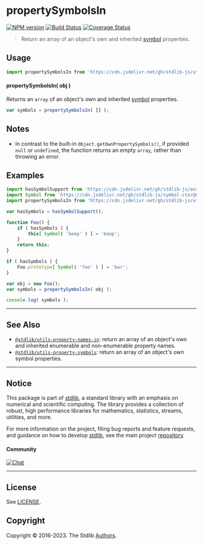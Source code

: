 <!--

@license Apache-2.0

Copyright (c) 2018 The Stdlib Authors.

Licensed under the Apache License, Version 2.0 (the "License");
you may not use this file except in compliance with the License.
You may obtain a copy of the License at

   http://www.apache.org/licenses/LICENSE-2.0

Unless required by applicable law or agreed to in writing, software
distributed under the License is distributed on an "AS IS" BASIS,
WITHOUT WARRANTIES OR CONDITIONS OF ANY KIND, either express or implied.
See the License for the specific language governing permissions and
limitations under the License.

-->

# propertySymbolsIn

[![NPM version][npm-image]][npm-url] [![Build Status][test-image]][test-url] [![Coverage Status][coverage-image]][coverage-url] <!-- [![dependencies][dependencies-image]][dependencies-url] -->

> Return an array of an object's own and inherited [symbol][@stdlib/symbol/ctor] properties.



<section class="usage">

## Usage

```javascript
import propertySymbolsIn from 'https://cdn.jsdelivr.net/gh/stdlib-js/utils-property-symbols-in@deno/mod.js';
```

#### propertySymbolsIn( obj )

Returns an `array` of an object's own and inherited [symbol][@stdlib/symbol/ctor] properties.

```javascript
var symbols = propertySymbolsIn( [] );
```

</section>

<!-- /.usage -->

<section class="notes">

## Notes

-   In contrast to the built-in `Object.getOwnPropertySymbols()`, if provided `null` or `undefined`, the function returns an empty `array`, rather than throwing an error.

</section>

<!-- /.notes -->

<section class="examples">

## Examples

<!-- eslint no-undef: "error" -->

```javascript
import hasSymbolSupport from 'https://cdn.jsdelivr.net/gh/stdlib-js/assert-has-symbol-support@deno/mod.js';
import Symbol from 'https://cdn.jsdelivr.net/gh/stdlib-js/symbol-ctor@deno/mod.js';
import propertySymbolsIn from 'https://cdn.jsdelivr.net/gh/stdlib-js/utils-property-symbols-in@deno/mod.js';

var hasSymbols = hasSymbolSupport();

function Foo() {
    if ( hasSymbols ) {
        this[ Symbol( 'beep' ) ] = 'boop';
    }
    return this;
}

if ( hasSymbols ) {
    Foo.prototype[ Symbol( 'foo' ) ] = 'bar';
}

var obj = new Foo();
var symbols = propertySymbolsIn( obj );

console.log( symbols );
```

</section>

<!-- /.examples -->

<!-- Section for related `stdlib` packages. Do not manually edit this section, as it is automatically populated. -->

<section class="related">

* * *

## See Also

-   <span class="package-name">[`@stdlib/utils-property-names-in`][@stdlib/utils/property-names-in]</span><span class="delimiter">: </span><span class="description">return an array of an object's own and inherited enumerable and non-enumerable property names.</span>
-   <span class="package-name">[`@stdlib/utils-property-symbols`][@stdlib/utils/property-symbols]</span><span class="delimiter">: </span><span class="description">return an array of an object's own symbol properties.</span>

</section>

<!-- /.related -->

<!-- Section for all links. Make sure to keep an empty line after the `section` element and another before the `/section` close. -->


<section class="main-repo" >

* * *

## Notice

This package is part of [stdlib][stdlib], a standard library with an emphasis on numerical and scientific computing. The library provides a collection of robust, high performance libraries for mathematics, statistics, streams, utilities, and more.

For more information on the project, filing bug reports and feature requests, and guidance on how to develop [stdlib][stdlib], see the main project [repository][stdlib].

#### Community

[![Chat][chat-image]][chat-url]

---

## License

See [LICENSE][stdlib-license].


## Copyright

Copyright &copy; 2016-2023. The Stdlib [Authors][stdlib-authors].

</section>

<!-- /.stdlib -->

<!-- Section for all links. Make sure to keep an empty line after the `section` element and another before the `/section` close. -->

<section class="links">

[npm-image]: http://img.shields.io/npm/v/@stdlib/utils-property-symbols-in.svg
[npm-url]: https://npmjs.org/package/@stdlib/utils-property-symbols-in

[test-image]: https://github.com/stdlib-js/utils-property-symbols-in/actions/workflows/test.yml/badge.svg?branch=main
[test-url]: https://github.com/stdlib-js/utils-property-symbols-in/actions/workflows/test.yml?query=branch:main

[coverage-image]: https://img.shields.io/codecov/c/github/stdlib-js/utils-property-symbols-in/main.svg
[coverage-url]: https://codecov.io/github/stdlib-js/utils-property-symbols-in?branch=main

<!--

[dependencies-image]: https://img.shields.io/david/stdlib-js/utils-property-symbols-in.svg
[dependencies-url]: https://david-dm.org/stdlib-js/utils-property-symbols-in/main

-->

[chat-image]: https://img.shields.io/gitter/room/stdlib-js/stdlib.svg
[chat-url]: https://gitter.im/stdlib-js/stdlib/

[stdlib]: https://github.com/stdlib-js/stdlib

[stdlib-authors]: https://github.com/stdlib-js/stdlib/graphs/contributors

[umd]: https://github.com/umdjs/umd
[es-module]: https://developer.mozilla.org/en-US/docs/Web/JavaScript/Guide/Modules

[deno-url]: https://github.com/stdlib-js/utils-property-symbols-in/tree/deno
[umd-url]: https://github.com/stdlib-js/utils-property-symbols-in/tree/umd
[esm-url]: https://github.com/stdlib-js/utils-property-symbols-in/tree/esm
[branches-url]: https://github.com/stdlib-js/utils-property-symbols-in/blob/main/branches.md

[stdlib-license]: https://raw.githubusercontent.com/stdlib-js/utils-property-symbols-in/main/LICENSE

[@stdlib/symbol/ctor]: https://github.com/stdlib-js/symbol-ctor/tree/deno

<!-- <related-links> -->

[@stdlib/utils/property-names-in]: https://github.com/stdlib-js/utils-property-names-in/tree/deno

[@stdlib/utils/property-symbols]: https://github.com/stdlib-js/utils-property-symbols/tree/deno

<!-- </related-links> -->

</section>

<!-- /.links -->

